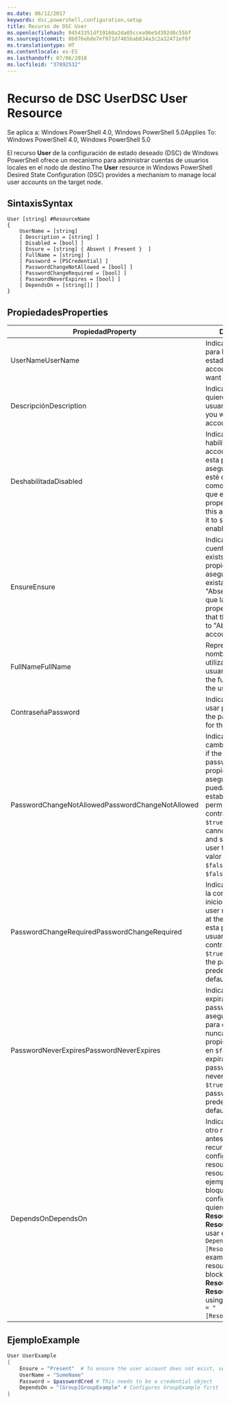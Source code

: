 ```yaml
---
ms.date: 06/12/2017
keywords: dsc,powershell,configuration,setup
title: Recurso de DSC User
ms.openlocfilehash: 04543351df19160a2da05ccea96e5d392d8c55bf
ms.sourcegitcommit: 8b076ebde7ef971d7465bab834a3c2a32471ef6f
ms.translationtype: HT
ms.contentlocale: es-ES
ms.lasthandoff: 07/06/2018
ms.locfileid: "37892532"
---
```

# <a name="dsc-user-resource"></a><span data-ttu-id="788d2-103">Recurso de DSC User</span><span class="sxs-lookup"><span data-stu-id="788d2-103">DSC User Resource</span></span>

<span data-ttu-id="788d2-104">Se aplica a: Windows PowerShell 4.0, Windows PowerShell 5.0</span><span class="sxs-lookup"><span data-stu-id="788d2-104">Applies To: Windows PowerShell 4.0, Windows PowerShell 5.0</span></span>

<span data-ttu-id="788d2-105">El recurso **User** de la configuración de estado deseado (DSC) de Windows PowerShell ofrece un mecanismo para administrar cuentas de usuarios locales en el nodo de destino.</span><span class="sxs-lookup"><span data-stu-id="788d2-105">The **User** resource in Windows PowerShell Desired State Configuration (DSC) provides a mechanism to manage local user accounts on the target node.</span></span>

## <a name="syntax"></a><span data-ttu-id="788d2-106">Sintaxis</span><span class="sxs-lookup"><span data-stu-id="788d2-106">Syntax</span></span>

```
User [string] #ResourceName
{
    UserName = [string]
    [ Description = [string] ]
    [ Disabled = [bool] ]
    [ Ensure = [string] { Absent | Present }  ]
    [ FullName = [string] ]
    [ Password = [PSCredential] ]
    [ PasswordChangeNotAllowed = [bool] ]
    [ PasswordChangeRequired = [bool] ]
    [ PasswordNeverExpires = [bool] ]
    [ DependsOn = [string[]] ]
}
```

## <a name="properties"></a><span data-ttu-id="788d2-107">Propiedades</span><span class="sxs-lookup"><span data-stu-id="788d2-107">Properties</span></span>

|  <span data-ttu-id="788d2-108">Propiedad</span><span class="sxs-lookup"><span data-stu-id="788d2-108">Property</span></span>  |  <span data-ttu-id="788d2-109">Descripción</span><span class="sxs-lookup"><span data-stu-id="788d2-109">Description</span></span>   |
|---|---|
| <span data-ttu-id="788d2-110">UserName</span><span class="sxs-lookup"><span data-stu-id="788d2-110">UserName</span></span>| <span data-ttu-id="788d2-111">Indica el nombre de la cuenta para la que quiere garantizar un estado específico.</span><span class="sxs-lookup"><span data-stu-id="788d2-111">Indicates the account name for which you want to ensure a specific state.</span></span>|
| <span data-ttu-id="788d2-112">Descripción</span><span class="sxs-lookup"><span data-stu-id="788d2-112">Description</span></span>| <span data-ttu-id="788d2-113">Indica la descripción que se quiere utilizar para la cuenta de usuario.</span><span class="sxs-lookup"><span data-stu-id="788d2-113">Indicates the description you want to use for the user account.</span></span>|
| <span data-ttu-id="788d2-114">Deshabilitada</span><span class="sxs-lookup"><span data-stu-id="788d2-114">Disabled</span></span>| <span data-ttu-id="788d2-115">Indica si la cuenta se encuentra habilitada.</span><span class="sxs-lookup"><span data-stu-id="788d2-115">Indicates if the account is enabled.</span></span> <span data-ttu-id="788d2-116">Establezca esta propiedad en `$true` para asegurarse de que esta cuenta esté deshabilitada y establézcala como `$false` para asegurarse de que esté habilitada.</span><span class="sxs-lookup"><span data-stu-id="788d2-116">Set this property to `$true` to ensure that this account is disabled, and set it to `$false` to ensure that it is enabled.</span></span>|
| <span data-ttu-id="788d2-117">Ensure</span><span class="sxs-lookup"><span data-stu-id="788d2-117">Ensure</span></span>| <span data-ttu-id="788d2-118">Indica si existe la cuenta.</span><span class="sxs-lookup"><span data-stu-id="788d2-118">Indicates if the account exists.</span></span> <span data-ttu-id="788d2-119">Establezca esta propiedad en "Present" para asegurarse de que la cuenta exista y establézcala como "Absent" para asegurarse de que la cuenta no exista.</span><span class="sxs-lookup"><span data-stu-id="788d2-119">Set this property to "Present" to ensure that the account exists, and set it to "Absent" to ensure that the account does not exist.</span></span>|
| <span data-ttu-id="788d2-120">FullName</span><span class="sxs-lookup"><span data-stu-id="788d2-120">FullName</span></span>| <span data-ttu-id="788d2-121">Representa una cadena con el nombre completo que quiere utilizar para la cuenta de usuario.</span><span class="sxs-lookup"><span data-stu-id="788d2-121">Represents a string with the full name you want to use for the user account.</span></span>|
| <span data-ttu-id="788d2-122">Contraseña</span><span class="sxs-lookup"><span data-stu-id="788d2-122">Password</span></span>| <span data-ttu-id="788d2-123">Indica la contraseña que quiere usar para esta cuenta.</span><span class="sxs-lookup"><span data-stu-id="788d2-123">Indicates the password you want to use for this account.</span></span> |
| <span data-ttu-id="788d2-124">PasswordChangeNotAllowed</span><span class="sxs-lookup"><span data-stu-id="788d2-124">PasswordChangeNotAllowed</span></span>| <span data-ttu-id="788d2-125">Indica si el usuario puede cambiar la contraseña.</span><span class="sxs-lookup"><span data-stu-id="788d2-125">Indicates if the user can change the password.</span></span> <span data-ttu-id="788d2-126">Establezca esta propiedad en `$true` para asegurarse de que el usuario no pueda cambiar la contraseña y establézcala como `$false` para permitir al usuario cambiar la contraseña.</span><span class="sxs-lookup"><span data-stu-id="788d2-126">Set this property to `$true` to ensure that the user cannot change the password, and set it to `$false` to allow the user to change the password.</span></span> <span data-ttu-id="788d2-127">El valor predeterminado es `$false`.</span><span class="sxs-lookup"><span data-stu-id="788d2-127">The default value is `$false`.</span></span>|
| <span data-ttu-id="788d2-128">PasswordChangeRequired</span><span class="sxs-lookup"><span data-stu-id="788d2-128">PasswordChangeRequired</span></span>| <span data-ttu-id="788d2-129">Indica si el usuario debe cambiar la contraseña en el próximo inicio de sesión.</span><span class="sxs-lookup"><span data-stu-id="788d2-129">Indicates if the user must change the password at the next sign in.</span></span> <span data-ttu-id="788d2-130">Establezca esta propiedad en `$true` si el usuario debe cambiar la contraseña.</span><span class="sxs-lookup"><span data-stu-id="788d2-130">Set this property to `$true` if the user must change the password.</span></span> <span data-ttu-id="788d2-131">El valor predeterminado es `$true`.</span><span class="sxs-lookup"><span data-stu-id="788d2-131">The default value is `$true`.</span></span>|
| <span data-ttu-id="788d2-132">PasswordNeverExpires</span><span class="sxs-lookup"><span data-stu-id="788d2-132">PasswordNeverExpires</span></span>| <span data-ttu-id="788d2-133">Indica si la contraseña expirará.</span><span class="sxs-lookup"><span data-stu-id="788d2-133">Indicates if the password will expire.</span></span> <span data-ttu-id="788d2-134">Para asegurarse de que la contraseña para esta cuenta no expire nunca, establezca esta propiedad en `$true`; establézcala en `$false` si la contraseña expirará.</span><span class="sxs-lookup"><span data-stu-id="788d2-134">To ensure that the password for this account will never expire, set this property to `$true`, and set it to `$false` if the password will expire.</span></span> <span data-ttu-id="788d2-135">El valor predeterminado es `$false`.</span><span class="sxs-lookup"><span data-stu-id="788d2-135">The default value is `$false`.</span></span>|
| <span data-ttu-id="788d2-136">DependsOn</span><span class="sxs-lookup"><span data-stu-id="788d2-136">DependsOn</span></span> | <span data-ttu-id="788d2-137">Indica que la configuración de otro recurso debe ejecutarse antes de que se configure este recurso.</span><span class="sxs-lookup"><span data-stu-id="788d2-137">Indicates that the configuration of another resource must run before this resource is configured.</span></span> <span data-ttu-id="788d2-138">Por ejemplo, si el elemento ID del bloque del script de configuración del recurso que quiere ejecutar primero es **ResourceName** y su tipo es **ResourceType**, la sintaxis para usar esta propiedad es `DependsOn = "[ResourceType]ResourceName"`.</span><span class="sxs-lookup"><span data-stu-id="788d2-138">For example, if the ID of the resource configuration script block that you want to run first is **ResourceName** and its type is **ResourceType**, the syntax for using this property is `DependsOn = "[ResourceType]ResourceName"`.</span></span>|

## <a name="example"></a><span data-ttu-id="788d2-139">Ejemplo</span><span class="sxs-lookup"><span data-stu-id="788d2-139">Example</span></span>

```powershell
User UserExample
{
    Ensure = "Present"  # To ensure the user account does not exist, set Ensure to "Absent"
    UserName = "SomeName"
    Password = $passwordCred # This needs to be a credential object
    DependsOn = "[Group]GroupExample" # Configures GroupExample first
}
```